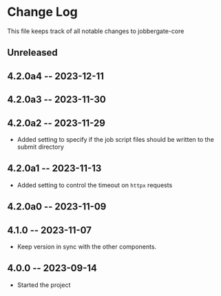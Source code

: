 # Change Log

This file keeps track of all notable changes to jobbergate-core

## Unreleased


## 4.2.0a4 -- 2023-12-11
## 4.2.0a3 -- 2023-11-30
## 4.2.0a2 -- 2023-11-29
- Added setting to specify if the job script files should be written to the submit directory

## 4.2.0a1 -- 2023-11-13
- Added setting to control the timeout on `httpx` requests

## 4.2.0a0 -- 2023-11-09

## 4.1.0 -- 2023-11-07

- Keep version in sync with the other components.

## 4.0.0 -- 2023-09-14

- Started the project
